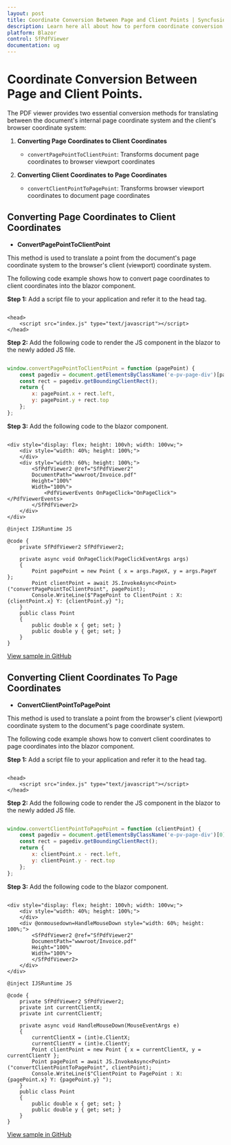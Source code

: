 ```yaml
---
layout: post
title: Coordinate Conversion Between Page and Client Points | Syncfusion
description: Learn here all about how to perform coordinate conversion between page and client points into Syncfusion Blazor SfPdfViewer component and more.
platform: Blazor
control: SfPdfViewer
documentation: ug
---
```


# Coordinate Conversion Between Page and Client Points.

The PDF viewer provides two essential conversion methods for translating between the document's internal page coordinate system and the client's browser coordinate system:

1. **Converting Page Coordinates to Client Coordinates**

   - `convertPagePointToClientPoint`: Transforms document page coordinates to browser viewport coordinates

   

2. **Converting Client Coordinates to Page Coordinates**

   - `convertClientPointToPagePoint`: Transforms browser viewport coordinates to document page coordinates

## Converting Page Coordinates to Client Coordinates
- **ConvertPagePointToClientPoint**

This method is used to translate a point from the document's page coordinate system to the browser's client (viewport) coordinate system. 

The following code example shows how to convert page coordinates to client coordinates into the blazor component.

**Step 1:** Add a script file to your application and refer it to the head tag.

```cshtml

<head>
    <script src="index.js" type="text/javascript"></script>
</head>

```

**Step 2:** Add the following code to render the JS component in the blazor to the newly added JS file.

```javascript

window.convertPagePointToClientPoint = function (pagePoint) {
    const pagediv = document.getElementsByClassName('e-pv-page-div')[pageIndex];
    const rect = pagediv.getBoundingClientRect();
    return {
        x: pagePoint.x + rect.left,
        y: pagePoint.y + rect.top
    };
};

```

**Step 3:** Add the following code to the blazor component.

```cshtml

<div style="display: flex; height: 100vh; width: 100vw;">
    <div style="width: 40%; height: 100%;">
    </div>
    <div style="width: 60%; height: 100%;">
        <SfPdfViewer2 @ref="SfPdfViewer2"
        DocumentPath="wwwroot/Invoice.pdf"
        Height="100%"
        Width="100%">
            <PdfViewerEvents OnPageClick="OnPageClick"></PdfViewerEvents>
        </SfPdfViewer2>
    </div>
</div>

@inject IJSRuntime JS

@code {
    private SfPdfViewer2 SfPdfViewer2;

    private async void OnPageClick(PageClickEventArgs args)
    {
        Point pagePoint = new Point { x = args.PageX, y = args.PageY };
        Point clientPoint = await JS.InvokeAsync<Point>("convertPagePointToClientPoint", pagePoint);
        Console.WriteLine($"PagePoint to ClientPoint : X: {clientPoint.x} Y: {clientPoint.y} ");
    }
    public class Point
    {
        public double x { get; set; }
        public double y { get; set; }
    }
}

```
[View sample in GitHub](https://github.com/SyncfusionExamples/blazor-pdf-viewer-examples/tree/master/Common/Coordinate%20Conversion%20Between%20Page%20and%20Client%20Points)

## Converting Client Coordinates To Page Coordinates
- **ConvertClientPointToPagePoint** 

This method is used to translate a point from the browser's client (viewport) coordinate system to the document's page coordinate system.

The following code example shows how to convert client coordinates to page coordinates into the blazor component.

**Step 1:** Add a script file to your application and refer it to the head tag.

```cshtml

<head>
    <script src="index.js" type="text/javascript"></script>
</head>

```

**Step 2:** Add the following code to render the JS component in the blazor to the newly added JS file.

```javascript

window.convertClientPointToPagePoint = function (clientPoint) {
    const pagediv = document.getElementsByClassName('e-pv-page-div')[0];
    const rect = pagediv.getBoundingClientRect();
    return {
        x: clientPoint.x - rect.left,
        y: clientPoint.y - rect.top
    };
};

```

**Step 3:** Add the following code to the blazor component.

```cshtml

<div style="display: flex; height: 100vh; width: 100vw;">
    <div style="width: 40%; height: 100%;">
    </div>
    <div @onmousedown=HandleMouseDown style="width: 60%; height: 100%;">
        <SfPdfViewer2 @ref="SfPdfViewer2"
        DocumentPath="wwwroot/Invoice.pdf"
        Height="100%"
        Width="100%">
        </SfPdfViewer2>
    </div>
</div>

@inject IJSRuntime JS

@code {
    private SfPdfViewer2 SfPdfViewer2;
    private int currentClientX;
    private int currentClientY;

    private async void HandleMouseDown(MouseEventArgs e)
    {
        currentClientX = (int)e.ClientX;
        currentClientY = (int)e.ClientY;
        Point clientPoint = new Point { x = currentClientX, y = currentClientY };
        Point pagePoint = await JS.InvokeAsync<Point>("convertClientPointToPagePoint", clientPoint);
        Console.WriteLine($"ClientPoint to PagePoint : X: {pagePoint.x} Y: {pagePoint.y} ");
    }
    public class Point
    {
        public double x { get; set; }
        public double y { get; set; }
    }
}
```
[View sample in GitHub](https://github.com/SyncfusionExamples/blazor-pdf-viewer-examples/tree/master/Common/Coordinate%20Conversion%20Between%20Page%20and%20Client%20Points)